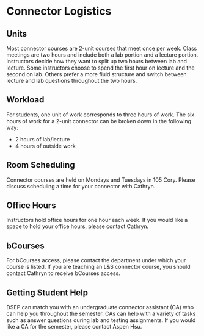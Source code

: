 # Connector Logistics

## Units

Most connector courses are 2-unit courses that meet once per week. Class meetings are two hours and include both a lab portion and a lecture portion. Instructors decide how they want to split up two hours between lab and lecture. Some instructors choose to spend the first hour on lecture and the second on lab. Others prefer a more fluid structure and switch between lecture and lab questions throughout the two hours.

## Workload

For students, one unit of work corresponds to three hours of work. The six hours of work for a 2-unit connector can be broken down in the following way:

* 2 hours of lab/lecture
* 4 hours of outside work

## Room Scheduling

Connector courses are held on Mondays and Tuesdays in 105 Cory. Please discuss scheduling a time for your connector with Cathryn.

## Office Hours

Instructors hold office hours for one hour each week. If you would like a space to hold your office hours, please contact Cathryn.

## bCourses

For bCourses access, please contact the department under which your course is listed. If you are teaching an L&S connector course, you should contact Cathryn to receive bCourses access.

## Getting Student Help

DSEP can match you with an undergraduate connector assistant \(CA\) who can help you throughout the semester. CAs can help with a variety of tasks such as answer questions during lab and testing assignments. If you would like a CA for the semester, please contact Aspen Hsu.


